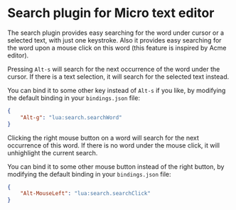 # Search plugin for Micro text editor

The search plugin provides easy searching for the word under cursor
or a selected text, with just one keystroke. Also it provides easy
searching for the word upon a mouse click on this word (this feature is
inspired by Acme editor).

Pressing `Alt-s` will search for the next occurrence of the word under
the cursor. If there is a text selection, it will search for the
selected text instead.

You can bind it to some other key instead of `Alt-s` if you like, by
modifying the default binding in your `bindings.json` file:

```json
{
    "Alt-g": "lua:search.searchWord"
}
```

Clicking the right mouse button on a word will search for the next
occurrence of this word. If there is no word under the mouse click,
it will unhighlight the current search.

You can bind it to some other mouse button instead of the right button,
by modifying the default binding in your `bindings.json` file:

```json
{
    "Alt-MouseLeft": "lua:search.searchClick"
}
```
